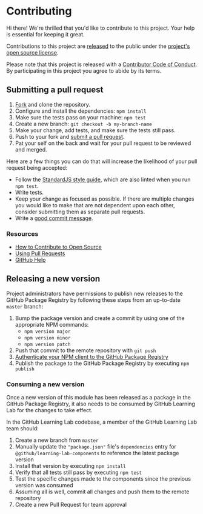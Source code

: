 # Contributing

[fork]: https://github.com/github/learning-lab-components/fork
[pr]: https://github.com/github/learning-lab-components/compare
[style]: https://standardjs.com/
[code-of-conduct]: ./CODE_OF_CONDUCT.md

Hi there! We're thrilled that you'd like to contribute to this project. Your help is essential for keeping it great.

Contributions to this project are [released](https://help.github.com/articles/github-terms-of-service/#6-contributions-under-repository-license) to the public under the [project's open source license](../LICENSE.md).

Please note that this project is released with a [Contributor Code of Conduct][code-of-conduct]. By participating in this project you agree to abide by its terms.

## Submitting a pull request

1. [Fork][fork] and clone the repository.
2. Configure and install the dependencies: `npm install`
3. Make sure the tests pass on your machine: `npm test`
4. Create a new branch: `git checkout -b my-branch-name`
5. Make your change, add tests, and make sure the tests still pass.
6. Push to your fork and [submit a pull request][pr].
7. Pat your self on the back and wait for your pull request to be reviewed and merged.

Here are a few things you can do that will increase the likelihood of your pull request being accepted:

- Follow the [StandardJS style guide][style], which are also linted when you run `npm test`.
- Write tests.
- Keep your change as focused as possible. If there are multiple changes you would like to make that are not dependent upon each other, consider submitting them as separate pull requests.
- Write a [good commit message](http://tbaggery.com/2008/04/19/a-note-about-git-commit-messages.html).

### Resources

- [How to Contribute to Open Source](https://opensource.guide/how-to-contribute/)
- [Using Pull Requests](https://help.github.com/articles/about-pull-requests/)
- [GitHub Help](https://help.github.com)

## Releasing a new version

Project administrators have permissions to publish new releases to the GitHub Package Registry by following these steps from an up-to-date `master` branch:

1. Bump the package version and create a commit by using one of the appropriate NPM commands:
    - `npm version major`
    - `npm version minor`
    - `npm version patch`
2. Push that commit to the remote repository with `git push`
3. [Authenticate your NPM client to the GitHub Package Registry](https://help.github.com/en/articles/configuring-npm-for-use-with-github-package-registry#authenticating-to-github-package-registry)
4. Publish the package to the GitHub Package Registry by executing `npm publish`

### Consuming a new version

Once a new version of this module has been released as a package in the GitHub Package Registry, it also needs to be consumed by GitHub Learning Lab for the changes to take effect.

In the GitHub Learning Lab codebase, a member of the GitHub Learning Lab team should:

1. Create a new branch from `master`
2. Manually update the `"package.json"` file's `dependencies` entry for `@github/learning-lab-components` to reference the latest package version
3. Install that version by executing `npm install`
4. Verify that all tests still pass by executing `npm test`
5. Test the specific changes made to the components since the previous version was consumed
6. Assuming all is well, commit all changes and push them to the remote repository
7. Create a new Pull Request for team approval
